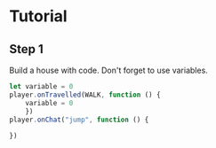 # Tutorial

## Step 1
Build a house with code. Don't forget to use variables. 

```javascript
let variable = 0
player.onTravelled(WALK, function () {
    variable = 0
    })
player.onChat("jump", function () {
	
})
```
